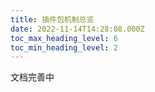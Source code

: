 ```yaml
---
title: 插件包机制总览
date: 2022-11-14T14:28:08.000Z
toc_max_heading_level: 6
toc_min_heading_level: 2
---
```


文档完善中
